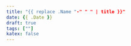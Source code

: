 ```yaml
---
title: "{{ replace .Name "-" " " | title }}"
date: {{ .Date }}
draft: true
tags: [""]
katex: false
---
```


